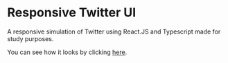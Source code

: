 # Responsive Twitter UI

A responsive simulation of Twitter using React.JS and Typescript made for study purposes.

You can see how it looks by clicking [here](https://magnagotwitterui.netlify.app/).
